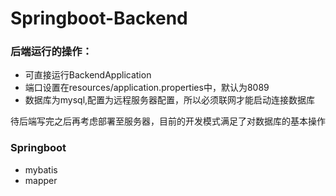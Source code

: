 # Springboot-Backend

### 后端运行的操作：
+ 可直接运行BackendApplication
+ 端口设置在resources/application.properties中，默认为8089
+ 数据库为mysql,配置为远程服务器配置，所以必须联网才能启动连接数据库

待后端写完之后再考虑部署至服务器，目前的开发模式满足了对数据库的基本操作

### Springboot
+ mybatis
+ mapper
